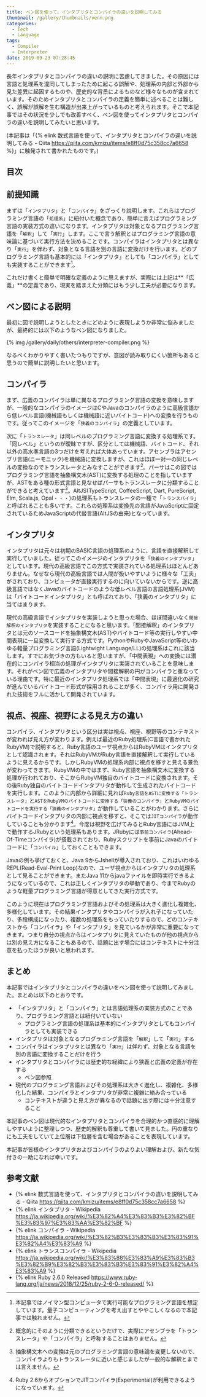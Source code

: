 ```yaml
---
title: ベン図を使って、インタプリタとコンパイラの違いを説明してみる
thumbnail: /gallery/thumbnails/venn.png
categories:
  - Tech
  - Language
tags:
  - Compiler
  - Interpreter
date: 2019-09-23 07:28:45
---
```

長年インタプリタとコンパイラの違いの説明に苦慮してきました。その原因には言語と処理系を混同してしまったために起こる誤解や、処理系の内部と外部から見た差異に起因するものや、歴史的な背景によるものなど様々なものが含まれています。そのためインタプリタとコンパイラの定義を簡単に述べることは難しく、誤解が誤解を生む構造が出来上がっているものと考えられます。そこで本記事ではその状況を少しでも改善すべく、ベン図を使ってインタプリタとコンパイラの違いを説明してみたいと思います。

(本記事は「{% elink 数式言語を使って、インタプリタとコンパイラの違いを説明してみる - Qiita https://qiita.com/kmizu/items/e8ff0d75c358cc7a6658 %}」に触発されて書かれたものです。)

<!-- more -->

## 目次
<!-- toc -->

## 前提知識

まずは「`インタプリタ`」と「`コンパイラ`」をざっくり説明します。これらはプログラミング言語の「`処理系`」に紐付いた概念であり、簡単に言えばプログラミング言語の実装方式の違いになります。インタプリタは対象となるプログラミング言語を「`解釈`」して「`実行`」します。ここで言う解釈とはプログラミング言語の意味論に基づいて実行方法を決めることです。コンパイラはインタプリタとは異なり「`実行`」を伴わず、対象となる言語を別の言語に変換だけを行います。どのプログラミング言語も基本的には「インタプリタ」としても「コンパイラ」としても実装することができます[^1]。

これだけ書くと簡単で明確な定義のように思えますが、実際には上記は**「広義」**の定義であり、現実を踏まえた分類にはもう少し工夫が必要になります。

[^1]: 本記事ではノイマン型コンピュータで実行可能なプログラミング言語を想定しています。量子コンピューティングを考え出すとややこしくなるので本記事では触れません。

## ベン図による説明

最初に図で説明しようとしたときにどのように表現しようか非常に悩みましたが、最終的には以下のようなベン図になりました。

{% img /gallery/daily/others/interpreter-compiler.png  %}

なるべくわかりやすく書いたつもりですが、意図が読み取りにくい箇所もあると思うので簡単に説明したいと思います。

## コンパイラ

まず、広義のコンパイラは単に異なるプログラミング言語の変換を意味しますが、一般的なコンパイラのイメージはCやJavaのコンパイラのように高級言語から低レベル言語(機械語もしくは機械語に近いバイトコード)への変換を行うものです。従ってこのイメージを「`狭義のコンパイラ`」の定義としています。

次に「`トランスレータ`」は同レベルのプログラミング言語に変換する処理系です。「同レベル」というのが曖昧ですが、区分としては機械語、バイトコード、それ以外の高水準言語の3つだけを考えれば大体あっています。アセンブラはアセンブリ言語(ニーモニック)を機械語に変換しますが、これはほぼ一対一の同じレベルの変換なのでトランスレータとみなすことができます[^2]。パーサはこの図ではプログラミング言語を抽象構文木(AST)に変換する処理のことを指していますが、ASTをある種の形式言語と見なせばパーサもトランスレータに分類することができると考えています[^3]。AltJS(TypeScript, CoffeeScript, Dart, PureScript, Elm, Scala.js, Opal・・・)の処理系もトランスレータの一種で「`トランスパイラ`」と呼ばれることも多いです。これらの処理系は変換先の言語がJavaScriptに固定されているためJavaScriptの代替言語(AltJSの由来)となっています。

[^2]: 概念的にそのように分類できるというだけで、実際にアセンブラを「トランスレータ」や「コンパイラ」と呼称することはありません。
[^3]: 抽象構文木への変換は元のプログラミング言語の意味論を変更しないので、コンパイラよりもトランスレータに近いと感じましたが一般的な解釈とまでは言えません。

## インタプリタ

インタプリタは元々は初期のBASIC言語の処理系のように、言語を直接解釈して実行していました。従ってこのイメージのインタプリタを「`狭義のインタプリタ`」としています。現代の高級言語でこの方式で実装されている処理系はほとんどありません。なぜなら現代の高級言語では人間が扱いやすいように様々な「工夫」がされており、コンピュータが直接実行するのに向いていないからです。逆に高級言語ではなくJavaのバイトコードのような低レベル言語の言語処理系(JVM)は「バイトコードインタプリタ」とも呼ばれており、「狭義のインタプリタ」に当てはまります。

現代の高級言語でインタプリタを実装しようと思った場合、ほぼ間違いなく`間接解釈のインタプリタ`を実装することになると思います。「間接解釈」のインタプリタとは元のソースコードを抽象構文木(AST)やバイトコード等の実行しやすい中間表現に一旦変換して実行する方式です。PythonやRubyやJavaScript等のいわゆる軽量プログラミング言語(Lightwight Language/LL)の処理系はこれに該当します。すでにお気づきの方もいると思いますが、「中間表現」への変換には潜在的にコンパイラ相当の処理がインタプリタに実装されていることを意味します。それがベン図で広義のインタプリタや間接解釈の円がコンパイラと重なっている理由です。特に最近のインタプリタ処理系では「中間表現」に最適化の研究が進んでいるバイトコード形式が採用されることが多く、コンパイラ用に開発された技術をフルに活かして開発されています。

## 視点、視座、視野による見え方の違い

コンパイラ、インタプリタという区分は実は視点、視座、視野等のコンテキストが変われば見え方が変わります。例えば最近のRuby処理系(C言語で書かれたRubyVM)で説明すると、Ruby言語のユーザ視点からはRubyVMはインタプリタとして認識されます。それはRubyVMがRuby言語を直接解釈して実行しているように見えるからです。しかしRubyVMの処理系内部に視点を移すと見える景色が変わってきます。RubyVMの中ではまず、Ruby言語を抽象構文木に変換する処理が行われており、そこからRubyVM独自のバイトコードに変換されます。その後Ruby独自のバイトコードインタプリタが動作して生成されたバイトコードを実行します。このように内部から詳細に見れば`Ruby言語をASTに変換する「トランスレータ」`と`ASTをRubyVMのバイトコードに変換する「狭義のコンパイラ」`と`RubyVMのバイトコードを実行する「狭義のインタプリタ」`が動作していることがわかります。さらにバイトコードインタプリタの内部に視点を移すと、そこでは`JITコンパイラ`が動作していることも分かります[^4]。今度は視野を広げてみるとRuby言語にはJVM上で動作するJRubyという処理系もあります。JRubyには`事前コンパイラ`(Ahead-Of-Timeコンパイラ)が搭載されており、Rubyスクリプトを事前にJavaのバイトコードに「`コンパイル`」しておくこともできます。

Javaの例も挙げておくと、Java 9からJshellが導入されており、これはいわゆるREPL(Read-Eval-Print Loop)なので、ユーザ視点からはインタプリタの処理系として見ることができます。またJava 11からjavaファイルを即時実行できるようになっているので、これは正しくインタプリタの挙動であり、今までRubyのような軽量プログラミング言語が得意としてきた実行方式です。

このように現在はプログラミング言語およびその処理系は大きく進化し複雑化、多様化しています。その結果インタプリタやコンパイラが入れ子になっていたり、多段構成になったり、複数の処理系をもっていたりするので、どのコンテキストから「コンパイラ」や「インタプリタ」を見ているかが非常に重要になってきます。つまり自分の視点からはインタプリタに見えていたものが他の視点からは別の見え方になることもあるので、話題に出す場合にはコンテキストに十分注意を払ったほうが良いと思われます。

[^4]: Ruby 2.6からオプションでJITコンパイラ(Experimental)が利用できるようになっています。

## まとめ

本記事ではインタプリタとコンパイラの違いをベン図を使って説明してみました。まとめは以下のとおりです。

- 「インタプリタ」と「コンパイラ」とは言語処理系の実装方式のことであり、プログラミング言語とは紐付いていない
  - プログラミング言語の処理系は基本的にインタプリタとしてもコンパイラとしても実装できる
- インタプリタは対象となるプログラミング言語を「`解釈`」して「`実行`」する
- コンパイラはインタプリタとは異なり「`実行`」は伴わず、対象となる言語を別の言語に変換することだけを行う
- インタプリタとコンパイラには歴史的な経緯により狭義と広義の定義が存在する
  - ベン図参照
- 現代のプログラミング言語およびその処理系は大きく進化し、複雑化、多様化した結果、コンパイラとインタプリタが非常に複雑に絡み合っている
  - コンテキストが違うと見え方が異なるので話題に出す際には十分注意すること

本記事のベン図は現代的なインタプリタとコンパイラを合理的かつ直感的に理解しやすいように整理しつつ、歴史的解釈も尊重して書いて見ました。円の重なりにも工夫をしていて上位層は下位層を含む場合があることを表現しています。

本記事が皆様のインタプリタおよびコンパイラのよりよい理解および、新たな気付きの一助になれば幸いです。

## 参考文献

- {% elink 数式言語を使って、インタプリタとコンパイラの違いを説明してみる - Qiita https://qiita.com/kmizu/items/e8ff0d75c358cc7a6658 %}
- {% elink インタプリタ - Wikipedia https://ja.wikipedia.org/wiki/%E3%82%A4%E3%83%B3%E3%82%BF%E3%83%97%E3%83%AA%E3%82%BF %}
- {% elink コンパイラ - Wikipedia https://ja.wikipedia.org/wiki/%E3%82%B3%E3%83%B3%E3%83%91%E3%82%A4%E3%83%A9 %}
- {% elink トランスコンパイラ - Wikipedia https://ja.wikipedia.org/wiki/%E3%83%88%E3%83%A9%E3%83%B3%E3%82%B9%E3%82%B3%E3%83%B3%E3%83%91%E3%82%A4%E3%83%A9 %}
- {% elink Ruby 2.6.0 Released https://www.ruby-lang.org/ja/news/2018/12/25/ruby-2-6-0-released/ %}
